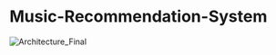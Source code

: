 # Music-Recommendation-System




![Architecture_Final](https://user-images.githubusercontent.com/91291183/167159223-8270e2a6-d305-44ab-9712-1cd983a10a74.png)
